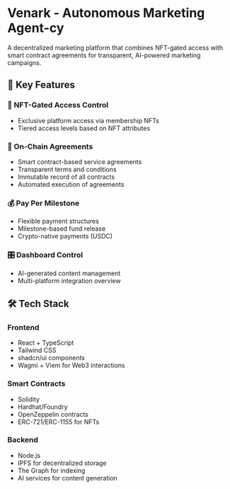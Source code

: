 # Venark - Autonomous Marketing Agent-cy

A decentralized marketing platform that combines NFT-gated access with smart contract agreements for transparent, AI-powered marketing campaigns.

## 🚀 Key Features

### 🔐 NFT-Gated Access Control
- Exclusive platform access via membership NFTs
- Tiered access levels based on NFT attributes

### 📜 On-Chain Agreements
- Smart contract-based service agreements
- Transparent terms and conditions
- Immutable record of all contracts
- Automated execution of agreements

### 💰 Pay Per Milestone
- Flexible payment structures
- Milestone-based fund release
- Crypto-native payments (USDC)

### 🎛️ Dashboard Control
- AI-generated content management
- Multi-platform integration overview

## 🛠️ Tech Stack

### Frontend
- React + TypeScript
- Tailwind CSS
- shadcn/ui components
- Wagmi + Viem for Web3 interactions

### Smart Contracts
- Solidity
- Hardhat/Foundry
- OpenZeppelin contracts
- ERC-721/ERC-1155 for NFTs

### Backend
- Node.js
- IPFS for decentralized storage
- The Graph for indexing
- AI services for content generation

